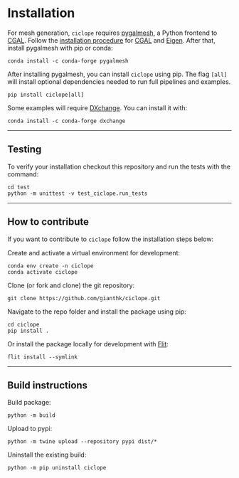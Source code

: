 # Installation
For mesh generation, `ciclope` requires [pygalmesh](https://github.com/meshpro/pygalmesh), a Python frontend to [CGAL](https://www.cgal.org/).
Follow the [installation procedure](https://github.com/meshpro/pygalmesh#installation) for [CGAL](https://www.cgal.org/) and [Eigen](http://eigen.tuxfamily.org/index.php?title=Main_Page).
After that, install pygalmesh with pip or conda:
```commandline
conda install -c conda-forge pygalmesh
```
After installing pygalmesh, you can install `ciclope` using pip. The flag `[all]` will install optional dependencies needed to run full pipelines and examples.
```commandline
pip install ciclope[all]
```

Some examples will require [DXchange](https://dxchange.readthedocs.io/en/latest/index.html). You can install it with:
```shell
conda install -c conda-forge dxchange
```
---
## Testing
To verify your installation checkout this repository and run the tests with the command:
```commandline
cd test
python -m unittest -v test_ciclope.run_tests
```
---
## How to contribute
If you want to contribute to `ciclope` follow the installation steps below:

Create and activate a virtual environment for development:
```shell
conda env create -n ciclope
conda activate ciclope
```
Clone (or fork and clone) the git repository:
```shell
git clone https://github.com/gianthk/ciclope.git
```
Navigate to the repo folder and install the package using pip:
```shell
cd ciclope
pip install .
```
Or install the package locally for development with [Flit](https://flit.pypa.io/en/latest/index.html):
```shell
flit install --symlink
```
---
## Build instructions
Build package:
```shell
python -m build
```
Upload to pypi:
```shell
python -m twine upload --repository pypi dist/*
```
Uninstall the existing build:
```shell
python -m pip uninstall ciclope
```